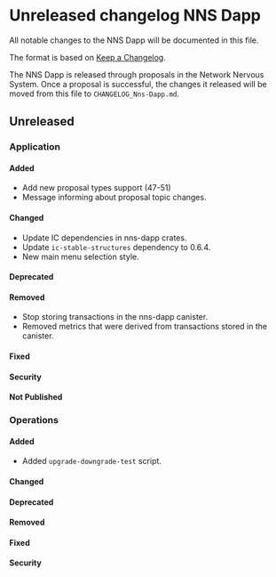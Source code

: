 
# Unreleased changelog NNS Dapp

All notable changes to the NNS Dapp will be documented in this file.

The format is based on [Keep a Changelog](https://keepachangelog.com/en/1.0.0/).

The NNS Dapp is released through proposals in the Network Nervous System. Once a
proposal is successful, the changes it released will be moved from this file to
`CHANGELOG_Nns-Dapp.md`.

## Unreleased

### Application

#### Added

* Add new proposal types support (47-51)
* Message informing about proposal topic changes.

#### Changed

* Update IC dependencies in nns-dapp crates.
* Update `ic-stable-structures` dependency to 0.6.4.
* New main menu selection style.

#### Deprecated

#### Removed

* Stop storing transactions in the nns-dapp canister.
* Removed metrics that were derived from transactions stored in the canister.

#### Fixed

#### Security

#### Not Published

### Operations

#### Added

* Added `upgrade-downgrade-test` script.

#### Changed

#### Deprecated

#### Removed

#### Fixed

#### Security
